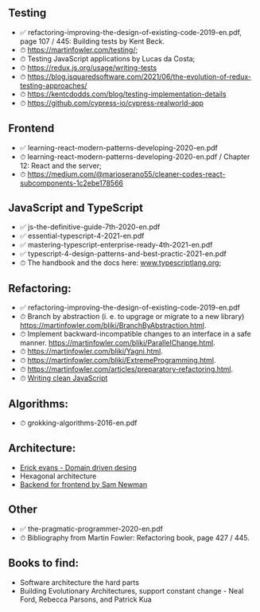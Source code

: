 ## Testing
- ✅ refactoring-improving-the-design-of-existing-code-2019-en.pdf, page 107 / 445: Building tests by Kent Beck.
- ⏱ https://martinfowler.com/testing/;
- ⏱ Testing JavaScript applications by Lucas da Costa;
- ⏱ https://redux.js.org/usage/writing-tests
- ⏱ https://blog.isquaredsoftware.com/2021/06/the-evolution-of-redux-testing-approaches/
- ⏱ https://kentcdodds.com/blog/testing-implementation-details
- ⏱ https://github.com/cypress-io/cypress-realworld-app

## Frontend
- ✅ learning-react-modern-patterns-developing-2020-en.pdf
- ⏱ learning-react-modern-patterns-developing-2020-en.pdf / Chapter 12: React and the server;
- ⏱ https://medium.com/@marioserano55/cleaner-codes-react-subcomponents-1c2ebe178566

## JavaScript and TypeScript
- ✅ js-the-definitive-guide-7th-2020-en.pdf
- ✅ essential-typescript-4-2021-en.pdf
- ✅ mastering-typescript-enterprise-ready-4th-2021-en.pdf
- ✅ typescript-4-design-patterns-and-best-practic-2021-en.pdf
- ⏱ The handbook and the docs here: www.typescriptlang.org;

## Refactoring:
- ✅ refactoring-improving-the-design-of-existing-code-2019-en.pdf
- ⏱ Branch by abstraction (i. e. to upgrage or migrate to a new library) https://martinfowler.com/bliki/BranchByAbstraction.html.
- ⏱ Implement backward-incompatible changes to an interface in a safe manner. https://martinfowler.com/bliki/ParallelChange.html.
- ⏱ https://martinfowler.com/bliki/Yagni.html.
- ⏱ https://martinfowler.com/bliki/ExtremeProgramming.html.
- ⏱ https://martinfowler.com/articles/preparatory-refactoring.html.
- ⏱ [Writing clean JavaScript](https://medium.com/geekculture/writing-clean-javascript-es6-edition-834e83abc746)

## Algorithms:
- ⏱ grokking-algorithms-2016-en.pdf

## Architecture:
- [Erick evans - Domain driven desing](https://books.google.ge/books?id=hHBf4YxMnWMC&printsec=copyright&redir_esc=y#v=onepage&q&f=false)
- Hexagonal architecture
- [Backend for frontend by Sam Newman](https://samnewman.io/patterns/architectural/bff/)

## Other
- ✅ the-pragmatic-programmer-2020-en.pdf
- ⏱ Bibliography from Martin Fowler: Refactoring book, page 427 / 445.

## Books to find:
- Software architecture the hard parts
- Building Evolutionary Architectures, support constant change - Neal Ford, Rebecca Parsons, and Patrick Kua
